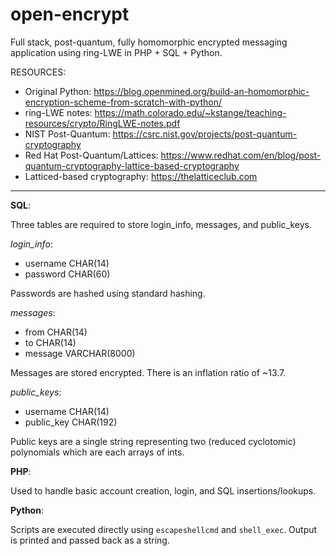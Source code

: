 # open-encrypt
Full stack, post-quantum, fully homomorphic encrypted messaging application using ring-LWE in PHP + SQL + Python.

RESOURCES:

- Original Python: https://blog.openmined.org/build-an-homomorphic-encryption-scheme-from-scratch-with-python/
- ring-LWE notes: https://math.colorado.edu/~kstange/teaching-resources/crypto/RingLWE-notes.pdf
- NIST Post-Quantum: https://csrc.nist.gov/projects/post-quantum-cryptography
- Red Hat Post-Quantum/Lattices: https://www.redhat.com/en/blog/post-quantum-cryptography-lattice-based-cryptography
- Latticed-based cryptography: https://thelatticeclub.com

---

**SQL**: 

Three tables are required to store login_info, messages, and public_keys.

_login_info_:
  - username CHAR(14)
  - password CHAR(60)

Passwords are hashed using standard hashing. 

_messages_:
  - from CHAR(14)
  - to CHAR(14)
  - message VARCHAR(8000)

Messages are stored encrypted. There is an inflation ratio of ~13.7.

_public_keys_:
  - username CHAR(14)
  - public_key CHAR(192)

Public keys are a single string representing two (reduced cyclotomic) polynomials which are each arrays of ints.

**PHP**:

Used to handle basic account creation, login, and SQL insertions/lookups. 

**Python**:

Scripts are executed directly using `escapeshellcmd` and `shell_exec`. Output is printed and passed back as a string.
  
